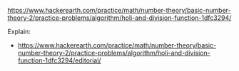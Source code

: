 https://www.hackerearth.com/practice/math/number-theory/basic-number-theory-2/practice-problems/algorithm/holi-and-division-function-1dfc3294/

Explain:

- https://www.hackerearth.com/practice/math/number-theory/basic-number-theory-2/practice-problems/algorithm/holi-and-division-function-1dfc3294/editorial/
